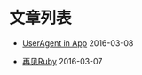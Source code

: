 # 文章列表

* [UserAgent in App](https://github.com/delongw/delongw.github.io/blob/master/markdown/UserAgent%20in%20pp.md) 2016-03-08

* [再见Ruby](https://github.com/delongw/delongw.github.io/blob/master/markdown/goodbye%20ruby.md) 2016-03-07